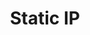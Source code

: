 ---
sidebar_position: 3
title: "Static IP"
sidebar_label: "Static IP"
description: "Configure fixed IP addressing in Debian systems - setup static IP addresses, manage network addressing, configure persistent network settings, and establish stable connectivity."
keywords:
  - "debian static ip"
  - "fixed ip addressing"
  - "network addressing"
  - "persistent network settings"
  - "stable connectivity"
tags:
  - debian
  - static-ip
  - ip-addressing
  - network-addressing
  - persistent-networking
slug: /linux/debian/network/static-ip
---